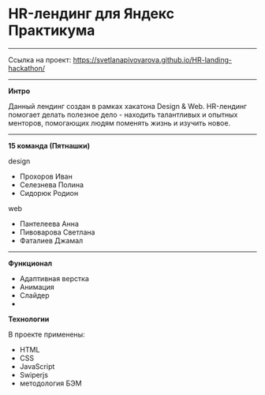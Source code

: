 # HR-лендинг для Яндекс Практикума
------
Ссылка на проект: https://svetlanapivovarova.github.io/HR-landing-hackathon/
______

**Интро**

Данный лендинг создан в рамках хакатона Design & Web. HR-лендинг помогает делать полезное дело - находить талантливых и опытных менторов, помогающих людям поменять жизнь и изучить новое.
______

**15 команда (Пятнашки)**

design  
* Прохоров Иван
* Селезнева Полина
* Сидорюк Родион

web
* Пантелеева Анна
* Пивоварова Светлана
* Фаталиев Джамал
______

**Функционал**  

* Адаптивная верстка  
* Анимация  
* Слайдер  
* 

**Технологии**

В проекте применены:
* HTML
* CSS
* JavaScript  
* Swiperjs
* методология БЭМ
